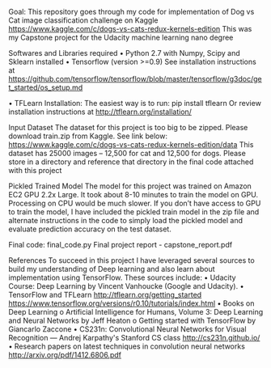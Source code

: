 
Goal: This repository goes through my code for implementation of Dog vs Cat image classification challenge on Kaggle
https://www.kaggle.com/c/dogs-vs-cats-redux-kernels-edition
This was my Capstone project for the Udacity machine learning nano degree

Softwares and Libraries required
•	Python 2.7 with Numpy, Scipy and Sklearn installed
•	Tensorflow (version >=0.9) See installation instructions at       https://github.com/tensorflow/tensorflow/blob/master/tensorflow/g3doc/get_started/os_setup.md

•	TFLearn Installation: The easiest way is to run:
pip install tflearn
Or review installation instructions at http://tflearn.org/installation/

Input Dataset
The dataset for this project is too big to be zipped. Please download train.zip from Kaggle. See link below:
https://www.kaggle.com/c/dogs-vs-cats-redux-kernels-edition/data
This dataset has 25000 images – 12,500 for cat and 12,500 for dogs. Please store in a directory and reference that directory in the final code attached with this project

Pickled Trained Model
The model for this project was trained on Amazon EC2 GPU 2.2x Large. It took about 8-10 minutes to train the model on GPU. Processing on CPU would be much slower. If you don’t have access to GPU to train the model, I have included the pickled train model in the zip file and alternate instructions in the code to simply load the pickled model and evaluate prediction accuracy on the test dataset.

Final code: final_code.py
Final project report - capstone_report.pdf

References
To succeed in this project I have leveraged several sources to build my understanding of Deep learning and also learn about implementation using TensorFlow. These sources include:
•	Udacity Course: Deep Learning by Vincent Vanhoucke (Google and Udacity).
•	TensorFlow and TFLearn
http://tflearn.org/getting_started
https://www.tensorflow.org/versions/r0.10/tutorials/index.html
•	Books on Deep Learning
o	Artificial Intelligence for Humans, Volume 3: Deep Learning and Neural Networks by Jeff Heaton
o	Getting started with TensorFlow by Giancarlo Zaccone
•	CS231n: Convolutional Neural Networks for Visual Recognition — Andrej Karpathy's Stanford CS class
http://cs231n.github.io/
•	Research papers on latest techniques in convolution neural networks
http://arxiv.org/pdf/1412.6806.pdf
